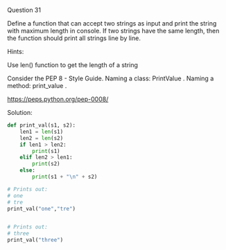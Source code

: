 Question 31

Define a function that can accept two strings as input and print the string with maximum 
length in console. If two strings have the same length, then the function should print all 
strings line by line.

Hints:

Use len() function to get the length of a string

Consider the PEP 8 - Style Guide. Naming a class: PrintValue . Naming a method: print_value .

https://peps.python.org/pep-0008/

Solution:
```python
def print_val(s1, s2):
    len1 = len(s1)
    len2 = len(s2)
    if len1 > len2:
        print(s1)
    elif len2 > len1:
        print(s2)
    else:
        print(s1 + "\n" + s2)

# Prints out:
# one
# tre        
print_val("one","tre")


# Prints out:
# three        
print_val("three")


``` 
